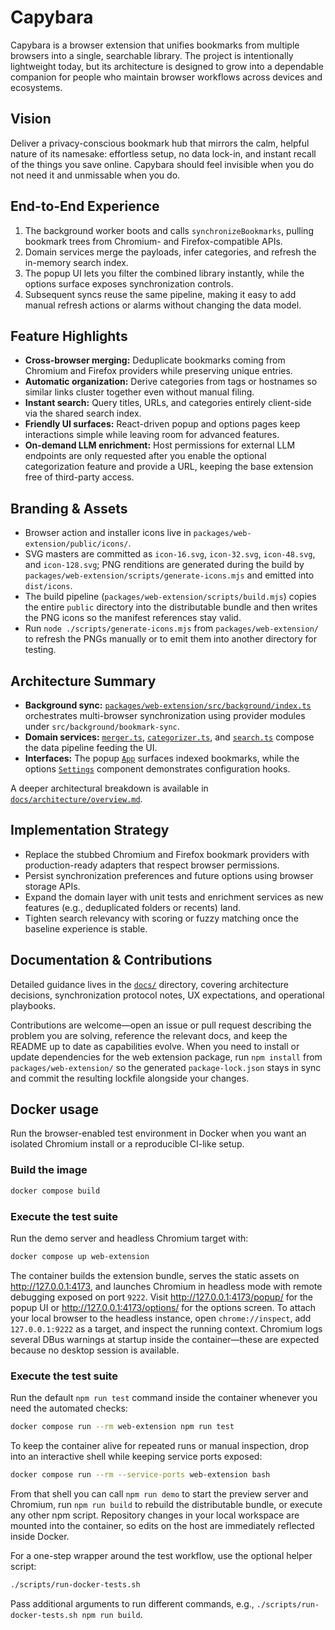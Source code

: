 # Capybara

Capybara is a browser extension that unifies bookmarks from multiple browsers into a single, searchable library. The project is intentionally lightweight today, but its architecture is designed to grow into a dependable companion for people who maintain browser workflows across devices and ecosystems.

## Vision

Deliver a privacy-conscious bookmark hub that mirrors the calm, helpful nature of its namesake: effortless setup, no data lock-in, and instant recall of the things you save online. Capybara should feel invisible when you do not need it and unmissable when you do.

## End-to-End Experience

1. The background worker boots and calls `synchronizeBookmarks`, pulling bookmark trees from Chromium- and Firefox-compatible APIs.
2. Domain services merge the payloads, infer categories, and refresh the in-memory search index.
3. The popup UI lets you filter the combined library instantly, while the options surface exposes synchronization controls.
4. Subsequent syncs reuse the same pipeline, making it easy to add manual refresh actions or alarms without changing the data model.

## Feature Highlights

- **Cross-browser merging:** Deduplicate bookmarks coming from Chromium and Firefox providers while preserving unique entries.
- **Automatic organization:** Derive categories from tags or hostnames so similar links cluster together even without manual filing.
- **Instant search:** Query titles, URLs, and categories entirely client-side via the shared search index.
- **Friendly UI surfaces:** React-driven popup and options pages keep interactions simple while leaving room for advanced features.
- **On-demand LLM enrichment:** Host permissions for external LLM endpoints are only requested after you enable the optional categorization feature and provide a URL, keeping the base extension free of third-party access.

## Branding & Assets

- Browser action and installer icons live in `packages/web-extension/public/icons/`.
- SVG masters are committed as `icon-16.svg`, `icon-32.svg`, `icon-48.svg`, and `icon-128.svg`; PNG renditions are generated during the build by `packages/web-extension/scripts/generate-icons.mjs` and emitted into `dist/icons`.
- The build pipeline (`packages/web-extension/scripts/build.mjs`) copies the entire `public` directory into the distributable bundle and then writes the PNG icons so the manifest references stay valid.
- Run `node ./scripts/generate-icons.mjs` from `packages/web-extension/` to refresh the PNGs manually or to emit them into another directory for testing.

## Architecture Summary

- **Background sync:** [`packages/web-extension/src/background/index.ts`](packages/web-extension/src/background/index.ts) orchestrates multi-browser synchronization using provider modules under `src/background/bookmark-sync`.
- **Domain services:** [`merger.ts`](packages/web-extension/src/domain/services/merger.ts), [`categorizer.ts`](packages/web-extension/src/domain/services/categorizer.ts), and [`search.ts`](packages/web-extension/src/domain/services/search.ts) compose the data pipeline feeding the UI.
- **Interfaces:** The popup [`App`](packages/web-extension/src/popup/App.tsx) surfaces indexed bookmarks, while the options [`Settings`](packages/web-extension/src/options/settings.tsx) component demonstrates configuration hooks.

A deeper architectural breakdown is available in [`docs/architecture/overview.md`](docs/architecture/overview.md).

## Implementation Strategy

- Replace the stubbed Chromium and Firefox bookmark providers with production-ready adapters that respect browser permissions.
- Persist synchronization preferences and future options using browser storage APIs.
- Expand the domain layer with unit tests and enrichment services as new features (e.g., deduplicated folders or recents) land.
- Tighten search relevancy with scoring or fuzzy matching once the baseline experience is stable.

## Documentation & Contributions

Detailed guidance lives in the [`docs/`](docs/README.md) directory, covering architecture decisions, synchronization protocol notes, UX expectations, and operational playbooks.

Contributions are welcome—open an issue or pull request describing the problem you are solving, reference the relevant docs, and keep the README up to date as capabilities evolve. When you need to install or update dependencies for the web extension package, run `npm install` from `packages/web-extension/` so the generated `package-lock.json` stays in sync and commit the resulting lockfile alongside your changes.

## Docker usage

Run the browser-enabled test environment in Docker when you want an isolated Chromium install or a reproducible CI-like setup.

### Build the image

```bash
docker compose build
```

### Execute the test suite

Run the demo server and headless Chromium target with:

```bash
docker compose up web-extension
```

The container builds the extension bundle, serves the static assets on <http://127.0.0.1:4173>, and launches Chromium in headless mode with remote debugging exposed on port `9222`. Visit <http://127.0.0.1:4173/popup/> for the popup UI or <http://127.0.0.1:4173/options/> for the options screen. To attach your local browser to the headless instance, open `chrome://inspect`, add `127.0.0.1:9222` as a target, and inspect the running context. Chromium logs several DBus warnings at startup inside the container—these are expected because no desktop session is available.

### Execute the test suite

Run the default `npm run test` command inside the container whenever you need the automated checks:

```bash
docker compose run --rm web-extension npm run test
```

To keep the container alive for repeated runs or manual inspection, drop into an interactive shell while keeping service ports exposed:

```bash
docker compose run --rm --service-ports web-extension bash
```

From that shell you can call `npm run demo` to start the preview server and Chromium, run `npm run build` to rebuild the distributable bundle, or execute any other npm script. Repository changes in your local workspace are mounted into the container, so edits on the host are immediately reflected inside Docker.

For a one-step wrapper around the test workflow, use the optional helper script:

```bash
./scripts/run-docker-tests.sh
```

Pass additional arguments to run different commands, e.g., `./scripts/run-docker-tests.sh npm run build`.
